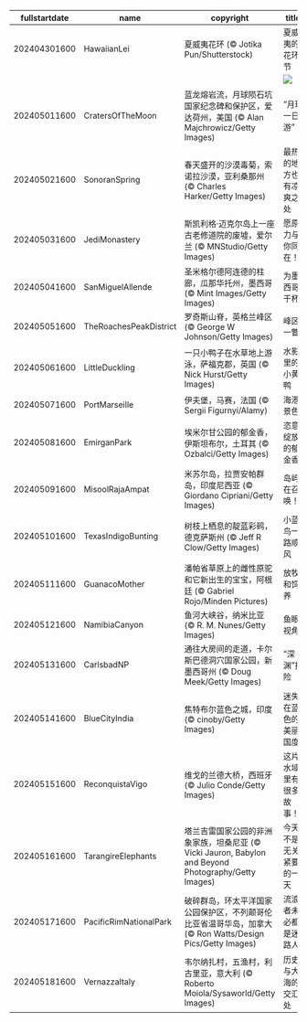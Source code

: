 |fullstartdate|name|copyright|title|image|
|--|--|--|--|--|
202404301600|HawaiianLei|夏威夷花环 (© Jotika Pun/Shutterstock)|夏威夷的花环节|![](/zh-CN/2024/05/202404301600HawaiianLei.jpg)|
||||![](/zh-CN/2024/05/.jpg)|
202405011600|CratersOfTheMoon|蓝龙熔岩流，月球陨石坑国家纪念碑和保护区，爱达荷州，美国 (© Alan Majchrowicz/Getty Images)|“月球一日游”|![](/zh-CN/2024/05/202405011600CratersOfTheMoon.jpg)|
202405021600|SonoranSpring|春天盛开的沙漠毒菊，索诺拉沙漠，亚利桑那州 (© Charles Harker/Getty Images)|最热的地方也有凉爽之处|![](/zh-CN/2024/05/202405021600SonoranSpring.jpg)|
202405031600|JediMonastery|斯凯利格·迈克尔岛上一座古老修道院的废墟，爱尔兰 (© MNStudio/Getty Images)|愿原力与你同在！|![](/zh-CN/2024/05/202405031600JediMonastery.jpg)|
202405041600|SanMiguelAllende|圣米格尔德阿连德的柱廊，瓜那华托州，墨西哥 (© Mint Images/Getty Images)|为墨西哥干杯!|![](/zh-CN/2024/05/202405041600SanMiguelAllende.jpg)|
202405051600|TheRoachesPeakDistrict|罗奇斯山脊，英格兰峰区 (© George W Johnson/Getty Images)|峰区一瞥|![](/zh-CN/2024/05/202405051600TheRoachesPeakDistrict.jpg)|
202405061600|LittleDuckling|一只小鸭子在水草地上游泳，萨福克郡，英国 (© Nick Hurst/Getty Images)|水影里的小黄鸭|![](/zh-CN/2024/05/202405061600LittleDuckling.jpg)|
202405071600|PortMarseille|伊夫堡，马赛，法国 (© Sergii Figurnyi/Alamy)|海港景色|![](/zh-CN/2024/05/202405071600PortMarseille.jpg)|
202405081600|EmirganPark|埃米尔甘公园的郁金香，伊斯坦布尔，土耳其 (© Ozbalci/Getty Images)|恣意绽放的郁金香|![](/zh-CN/2024/05/202405081600EmirganPark.jpg)|
202405091600|MisoolRajaAmpat|米苏尔岛，拉贾安帕群岛，印度尼西亚 (© Giordano Cipriani/Getty Images)|岛屿在召唤！|![](/zh-CN/2024/05/202405091600MisoolRajaAmpat.jpg)|
202405101600|TexasIndigoBunting|树枝上栖息的靛蓝彩鹀，德克萨斯州 (© Jeff R Clow/Getty Images)|小蓝鸟一路顺风|![](/zh-CN/2024/05/202405101600TexasIndigoBunting.jpg)|
202405111600|GuanacoMother|潘帕省草原上的雌性原驼和它新出生的宝宝，阿根廷 (© Gabriel Rojo/Minden Pictures)|放牧和饲养|![](/zh-CN/2024/05/202405111600GuanacoMother.jpg)|
202405121600|NamibiaCanyon|鱼河大峡谷，纳米比亚 (© R. M. Nunes/Getty Images)|鱼眼视角|![](/zh-CN/2024/05/202405121600NamibiaCanyon.jpg)|
202405131600|CarlsbadNP|通往大房间的走道，卡尔斯巴德洞穴国家公园，新墨西哥州 (© Doug Meek/Getty Images)|“深渊”探险|![](/zh-CN/2024/05/202405131600CarlsbadNP.jpg)|
202405141600|BlueCityIndia|焦特布尔蓝色之城，印度 (© cinoby/Getty Images)|迷失在蓝色的美丽国度|![](/zh-CN/2024/05/202405141600BlueCityIndia.jpg)|
202405151600|ReconquistaVigo|维戈的兰德大桥，西班牙 (© Julio Conde/Getty Images)|这片水域里有很多故事！|![](/zh-CN/2024/05/202405151600ReconquistaVigo.jpg)|
202405161600|TarangireElephants|塔兰吉雷国家公园的非洲象家族，坦桑尼亚 (© Vicki Jauron, Babylon and Beyond Photography/Getty Images)|今天不是无关紧要的一天|![](/zh-CN/2024/05/202405161600TarangireElephants.jpg)|
202405171600|PacificRimNationalPark|破碎群岛，环太平洋国家公园保护区，不列颠哥伦比亚省温哥华岛，加拿大 (© Ron Watts/Design Pics/Getty Images)|流浪者未必都是迷路人|![](/zh-CN/2024/05/202405171600PacificRimNationalPark.jpg)|
202405181600|VernazzaItaly|韦尔纳扎村，五渔村，利古里亚，意大利 (© Roberto Moiola/Sysaworld/Getty Images)|历史与大海的交汇处|![](/zh-CN/2024/05/202405181600VernazzaItaly.jpg)|

